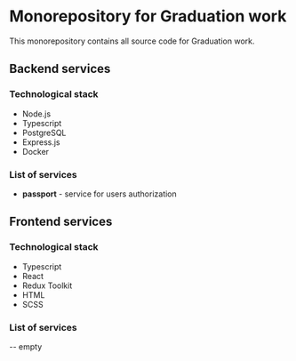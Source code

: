 # Monorepository for Graduation work

This monorepository contains all source code for Graduation work.

## Backend services

### Technological stack

- Node.js
- Typescript
- PostgreSQL
- Express.js
- Docker

### List of services

- __passport__ - service for users authorization

## Frontend services

### Technological stack

- Typescript
- React
- Redux Toolkit
- HTML
- SCSS

### List of services

-- empty
